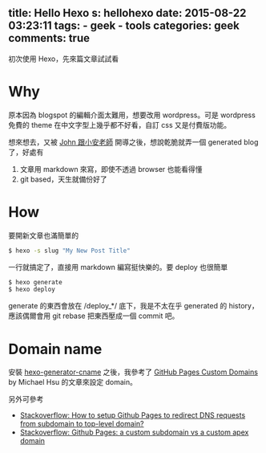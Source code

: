 title: Hello Hexo
s: hellohexo
date: 2015-08-22 03:23:11
tags:
    - geek
    - tools
categories: geek
comments: true
---

初次使用 Hexo，先來篇文章試試看

# Why

原本因為 blogspot 的編輯介面太難用，想要改用 wordpress。可是 wordpress 免費的 theme 在中文字型上幾乎都不好看，自訂 css 又是付費版功能。

想來想去，又被 [John 跟小安老師](https://twitter.com/walkingice/status/633698699504427008) 開導之後，想說乾脆就弄一個 generated blog 了，好處有

1. 文章用 markdown 來寫，即使不透過 browser 也能看得懂
1. git based，天生就備份好了

# How

要開新文章也滿簡單的

``` bash
$ hexo -s slug "My New Post Title"
```

一行就搞定了，直接用 markdown 編寫挺快樂的。要 deploy 也很簡單

```bash
$ hexo generate
$ hexo deploy
```

generate 的東西會放在 <proj>/deploy_*/ 底下，我是不太在乎 generated 的 history，應該偶爾會用 git rebase 把東西壓成一個 commit 吧。

# Domain name

安裝 [hexo-generator-cname](https://www.npmjs.com/package/hexo-generator-cname) 之後，我參考了 [GitHub Pages Custom Domains](http://michaelhsu.tw/2014/06/20/github-pages-custom-domains/) by Michael Hsu 的文章來設定 domain。

另外可參考

* [Stackoverflow: How to setup Github Pages to redirect DNS requests from subdomain to top-level domain?](http://stackoverflow.com/a/23375423)
* [Stackoverflow: Github Pages: a custom subdomain vs a custom apex domain](http://stackoverflow.com/questions/25801245/github-pages-a-custom-subdomain-vs-a-custom-apex-domain)

